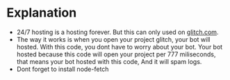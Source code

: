 # Explanation
- 24/7 hosting is a hosting forever. But this can only used on [glitch.com](https://glitch.com/).
- The way it works is when you open your project glitch, your bot will hosted. With this code, you dont have to worry about your bot. Your bot hosted because this code will open your project per 777 miliseconds, that means your bot hosted with this code, And it will spam logs.
- Dont forget to install node-fetch
